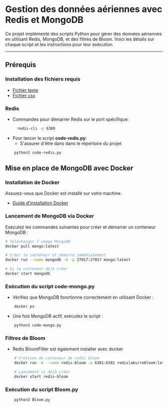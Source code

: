 # Gestion des données aériennes avec Redis et MongoDB

Ce projet implémente des scripts Python pour gérer des données aériennes en utilisant Redis, MongoDB, et des filtres de Bloom. Voici les détails sur chaque script et les instructions pour leur exécution.

---

## **Prérequis**

### Installation des fichiers requis

- [Fichier texte](https://drive.google.com/file/d/1wukMVw9QaViaCyQZZDVbe_3hdcvOv2Eq/view)
- [Fichier csv](http://rali.iro.umontreal.ca/DEM//DEM-1_1.csv)

### **Redis**
- Commandes pour démarrer Redis sur le port spécifique:
  ```bash
    redis-cli -p 6380
  ```
- Pour lancer le script **code-redis.py**:
    - S'assurer d'être dans dans le répertoire du projet
```bash
    python3 code-redis.py
```

## **Mise en place de MongoDB avec Docker**

### **Installation de Docker**
Assurez-vous que Docker est installé sur votre machine.

- [Guide d'installation Docker](https://docs.docker.com/get-docker/)

### **Lancement de MongoDB via Docker**

Exécutez les commandes suivantes pour créer et démarrer un conteneur MongoDB :

```bash
# Télécharger l'image MongoDB
docker pull mongo:latest

# Créer le conteneur et démarre immédiatement
docker run --name mongodb -d -p 27017:27017 mongo:latest

# Si le conteneur déjà créer
docker start mongodb
```
### **Exécution du script code-mongo.py**
- Vérifiez que MongoDB fonctionne correctement en utilisant Docker :
```bash
    docker ps
```
- Une fois MongoDB actif, exécutez le script :
```bash
    python3 code-mongo.py
```

### **Filtres de Bloom**
- Redis BloomFilter est également installer avec docker
```bash
    # Création du conteneur de redis bloom
    docker run -d --name redis-bloom -p 6381:6381 redislabs/rebloom:latest

    # Lancement si déjà créer
    docker start redis-bloom
```

### Exécution du script **Bloom.py**

```bash
    python3 Bloom.py
```
